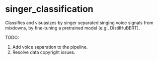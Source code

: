 # singer_classification

Classifies and visuasizes by singer separated singing voice signals from mixdowns, by fine-tuning a pretrained model (e.g., DistilHuBERT).

TODO:
1. Add voice separation to the pipeline.
2. Resolve data copyright issues.